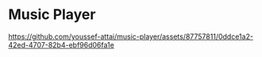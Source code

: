 # Music Player

https://github.com/youssef-attai/music-player/assets/87757811/0ddce1a2-42ed-4707-82b4-ebf96d06fa1e

